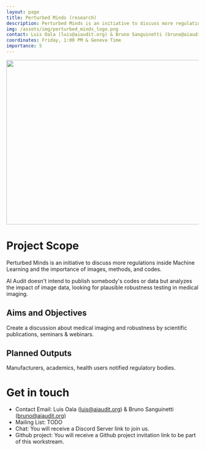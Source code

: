 ```yaml
---
layout: page
title: Perturbed Minds (research)
description: Perturbed Minds is an initiative to discuss more regulations inside Machine Learning and the importance of images, methods, and codes.
img: /assets/img/perturbed_minds_logo.png
contact: Luis Oala (luis@aiaudit.org) & Bruno Sanguinetti (bruno@aiaudit.org)
coordinates: Friday, 1:00 PM & Geneva Time
importance: 5
---
```


<div class="row">
    <div class="col-sm mt-3 mt-md-0">
        <img class="img-fluid rounded z-depth-1" src="{{ '/assets/img/perturbed_minds_logo.png' | relative_url }}" alt="" title="" width="768" height="432"/>
    </div>
</div>

# Project Scope

Perturbed Minds is an initiative to discuss more regulations inside Machine Learning and the importance of images, methods, and codes.

AI Audit doesn't intend to publish somebody's codes or data but analyzes the impact of image data, looking for plausible robustness testing in medical imaging.

## Aims and Objectives
Create a discussion about medical imaging and robustness by scientific publications, seminars & webinars.

## Planned Outputs
Manufacturers, academics, health users notified regulatory bodies.

# Get in touch
* Contact Email: Luis Oala (luis@aiaudit.org) & Bruno Sanguinetti (bruno@aiaudit.org)
* Mailing List: TODO
* Chat: You will receive a Discord Server link to join us.
* Github project: You will receive a Github project invitation link to be part of this workstream.
